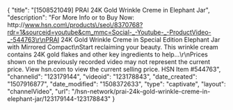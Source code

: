 {
    "title": "[1508521049] PRAI 24K Gold Wrinkle  Creme in Elephant Jar",
    "description": "For More Info or to Buy Now: http:\/\/www.hsn.com\/products\/seo\/8370768?rdr=1&sourceid=youtube&cm_mmc=Social-_-Youtube-_-ProductVideo-_-544763\r\nPRAI 24K Gold Wrinkle  Creme in Special Edition Elephant Jar with Mirrored Compact\nStart reclaiming your beauty. This wrinkle cream contains 24K gold flakes and other key ingredients to help...\r\nPrices shown on the previously recorded video may not represent the current price.  View hsn.com to view the current selling price. HSN Item #544763",
    "channelid": "123179144",
    "videoid": "123178843",
    "date_created": "1507916877",
    "date_modified": "1508372633",
    "type": "captivate",
    "layout": "channelVideo",
    "url": "\/hsn-network\/prai-24k-gold-wrinkle-creme-in-elephant-jar\/123179144-123178843"
}